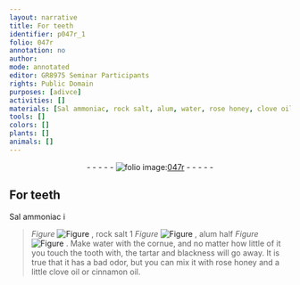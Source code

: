 ```yaml
---
layout: narrative
title: For teeth
identifier: p047r_1
folio: 047r
annotation: no
author:
mode: annotated
editor: GR8975 Seminar Participants
rights: Public Domain
purposes: [adivce]
activities: []
materials: [Sal ammoniac, rock salt, alum, water, rose honey, clove oil, cinnamon oil]
tools: []
colors: []
plants: []
animals: []
---
```


 <div class="folio" align="center">- - - - - <a href="http://gallica.bnf.fr/ark:/12148/btv1b10500001g/f99.image" target="_blank"><img src="https://cu-mkp.github.io/GR8975-edition/assets/photo-icon.png" alt="folio image: " style="display:inline-block; margin-bottom:-3px;"/>047r</a> - - - - - </div>  

## For teeth

 
<span class="material">Sal ammoniac</span> i 
> *Figure*
> <a href="" target="_blank"><img src="https://cu-mkp.github.io/GR8975-edition/assets/photo-icon.png" alt="Figure" style="display:inline-block; margin-bottom:-3px;"/></a>
, <span class="material">rock salt</span> 1 
> *Figure*
> <a href="" target="_blank"><img src="https://cu-mkp.github.io/GR8975-edition/assets/photo-icon.png" alt="Figure" style="display:inline-block; margin-bottom:-3px;"/></a>
, <span class="material">alum</span> half 
> *Figure*
> <a href="" target="_blank"><img src="https://cu-mkp.github.io/GR8975-edition/assets/photo-icon.png" alt="Figure" style="display:inline-block; margin-bottom:-3px;"/></a>
. Make <span class="material">water</span> with the cornue, and no matter how little of it you touch the tooth with, the tartar and blackness will go away. It is true that it has a bad odor, but you can mix it with <span class="material">rose honey</span> and a little <span class="material">clove oil</span> or <span class="material">cinnamon oil</span>. 
 